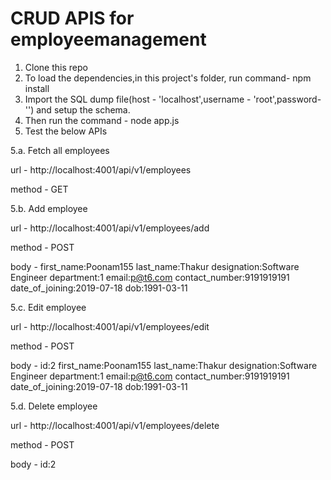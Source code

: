# CRUD APIS for employeemanagement 

1. Clone this repo
2. To load the dependencies,in this project's folder, run command- npm install
3. Import the SQL dump file(host - 'localhost',username - 'root',password-'') and setup the schema.
4. Then run the command - node app.js
5. Test the below APIs

5.a. Fetch all employees

  url - http://localhost:4001/api/v1/employees
  
  method - GET
  
5.b. Add employee

  url - http://localhost:4001/api/v1/employees/add
  
  method - POST
  
  body - 
  first_name:Poonam155
  last_name:Thakur
  designation:Software Engineer
  department:1
  email:p@t6.com
  contact_number:9191919191
  date_of_joining:2019-07-18
  dob:1991-03-11
  
5.c. Edit employee

  url - http://localhost:4001/api/v1/employees/edit
  
  method - POST
  
  body -
  id:2
  first_name:Poonam155
  last_name:Thakur
  designation:Software Engineer
  department:1
  email:p@t6.com
  contact_number:9191919191
  date_of_joining:2019-07-18
  dob:1991-03-11
  
5.d. Delete employee

  url - http://localhost:4001/api/v1/employees/delete
  
  method - POST
  
  body - 
  id:2
